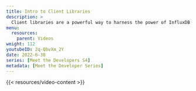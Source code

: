 ```yaml
---
title: Intro to Client Libraries
description: >
  Client libraries are a powerful way to harness the power of InfluxDB's API using familiar programming languages. Here, Jay Clifford explains what client libraries are, how they work, and why you should use them when working with InfluxDB.
menu:
  resources:
    parent: Videos
weight: 112
youtubeID: 2q-QbvXm_2Y
date: 2022-6-30
series: [Meet the Developers S4]
metadata: [Meet the Developer Series]
---
```


{{< resources/video-content >}}
